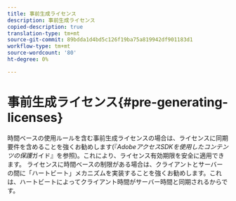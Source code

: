 ```yaml
---
title: 事前生成ライセンス
description: 事前生成ライセンス
copied-description: true
translation-type: tm+mt
source-git-commit: 89bdda1d4bd5c126f19ba75a819942df901183d1
workflow-type: tm+mt
source-wordcount: '80'
ht-degree: 0%

---
```



# 事前生成ライセンス{#pre-generating-licenses}

時間ベースの使用ルールを含む事前生成ライセンスの場合は、ライセンスに同期要件を含めることを強くお勧めします(『*AdobeアクセスSDKを使用したコンテンツの保護*&#x200B;ガイド』を参照)。これにより、ライセンス有効期限を安全に適用できます。 ライセンスに時間ベースの制限がある場合は、クライアントとサーバーの間に「ハートビート」メカニズムを実装することを強くお勧めします。これは、ハートビートによってクライアント時間がサーバー時間と同期されるからです。
